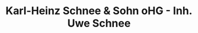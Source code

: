 ---
title: "Karl-Heinz Schnee & Sohn oHG - Inh. Uwe Schnee"
url: /premnitz/karl-heinz-schnee-und-sohn-ohg-inh-uwe-schnee/
shop: Bestattungen
---